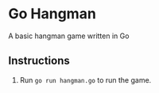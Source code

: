 # Go Hangman
A basic hangman game written in Go

## Instructions
1. Run `go run hangman.go` to run the game.